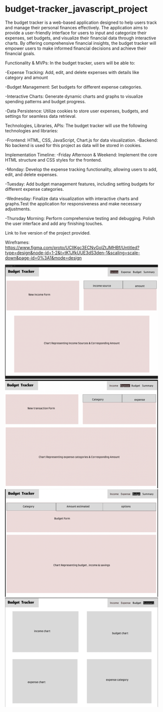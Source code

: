 # budget-tracker_javascript_project
The budget tracker is a web-based application designed to help users track and manage their personal finances effectively. The application aims to provide a user-friendly interface for users to input and categorize their expenses, set budgets, and visualize their financial data through interactive charts. By offering comprehensive financial insights, the budget tracker will empower users to make informed financial decisions and achieve their financial goals.

Functionality & MVPs:
In the budget tracker, users will be able to:

-Expense Tracking: Add, edit, and delete expenses with details like category and amount

-Budget Management: Set budgets for different expense categories.

-Interactive Charts: Generate dynamic charts and graphs to visualize spending patterns and budget progress.

-Data Persistence: Utilize cookies to store user expenses, budgets, and settings for seamless data retrieval.

Technologies, Libraries, APIs:
The budget tracker will use the following technologies and libraries:

-Frontend: HTML, CSS, JavaScript, Chart.js for data visualization.
-Backend: No backend is used for this project as data will be stored in cookies.

Implementation Timeline:
-Friday Afternoon & Weekend: Implement the core HTML structure and CSS styles for the frontend.

-Monday: Develop the expense tracking functionality, allowing users to add, edit, and delete expenses.

-Tuesday: Add budget management features, including setting budgets for different expense categories.

-Wednesday: Finalize data visualization with interactive charts and graphs.Test the application for responsiveness and make necessary adjustments.

-Thursday Morning: Perform comprehensive testing and debugging.   Polish the user interface and add any finishing touches.

Link to live version of the project provided.

Wireframes:
https://www.figma.com/proto/UCIlKgc3ECNvGolZtJMHBf/Untitled?type=design&node-id=1-2&t=tK1JfkUUE3dS3den-1&scaling=scale-down&page-id=0%3A1&mode=design

![income](wireframes/income.png)
![expense](wireframes/expense.png)
![budget](wireframes/budget.png)
![summary](wireframes/summary.png)